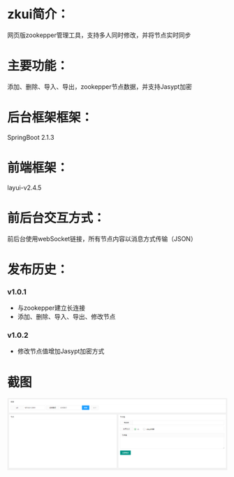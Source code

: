 # zkui简介：

网页版zookepper管理工具，支持多人同时修改，并将节点实时同步

# 主要功能：

添加、删除、导入、导出，zookepper节点数据，并支持Jasypt加密

# 后台框架框架：

SpringBoot 2.1.3

# 前端框架：

layui-v2.4.5

# 前后台交互方式：

前后台使用webSocket链接，所有节点内容以消息方式传输（JSON）

# 发布历史：

### v1.0.1

- 与zookepper建立长连接
- 添加、删除、导入、导出、修改节点

### v1.0.2

- 修改节点值增加Jasypt加密方式

# 截图

![image](https://github.com/canglangod/zkui/blob/master/images/2019-06-21_15-55-05.png)
